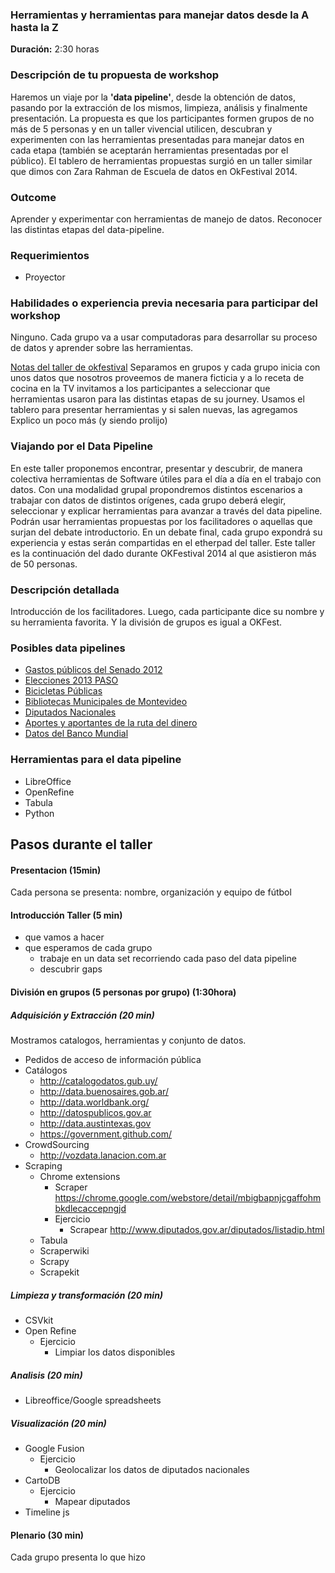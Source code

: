 ### Herramientas y herramientas para manejar datos desde la A hasta la Z

**Duración:** 2:30 horas

### Descripción de tu propuesta de workshop
Haremos un viaje por la **'data pipeline'**, desde la obtención de datos, pasando por la extracción de los mismos, limpieza, análisis y finalmente presentación. La propuesta es que los participantes formen grupos de no más de 5 personas y en un taller vivencial utilicen, descubran y experimenten con las herramientas presentadas para manejar datos en cada etapa (también se aceptarán herramientas presentadas por el público).  El tablero de herramientas propuestas surgió en un taller similar que dimos con Zara Rahman de Escuela de datos en OkFestival 2014.

### Outcome
Aprender y experimentar con herramientas de manejo de datos. Reconocer las distintas etapas del data-pipeline.

### Requerimientos

* Proyector

### Habilidades o experiencia previa necesaria para participar del workshop
Ninguno. Cada grupo va a usar computadoras para desarrollar su proceso de datos y aprender sobre las herramientas.

[Notas del taller de okfestival](https://pad.okfn.org/p/Tools_tools_and_more_tools)
Separamos en grupos y cada grupo inicia con unos datos que nosotros proveemos
de manera ficticia y a lo receta de cocina en la TV invitamos a los participantes a seleccionar que herramientas usaron para las distintas etapas de su journey. Usamos el tablero para presentar herramientas y si salen nuevas, las agregamos
Explico un poco más (y siendo prolijo)

### Viajando por el Data Pipeline
En este taller proponemos encontrar, presentar y descubrir, de manera colectiva herramientas de Software útiles para el día a día en el trabajo con datos. Con una modalidad grupal propondremos  distintos escenarios a trabajar con datos de distintos orígenes, cada grupo deberá elegir, seleccionar y explicar herramientas para avanzar a través del data pipeline. Podrán usar herramientas propuestas por los facilitadores o aquellas que surjan del debate introductorio. En un debate final, cada grupo expondrá su experiencia y estas serán compartidas en el etherpad del taller.
Este taller es la continuación del dado durante OKFestival 2014 al que asistieron más de 50 personas.

### Descripción detallada

Introducción de los facilitadores. Luego, cada participante dice su nombre y su herramienta favorita. Y la división de grupos es igual a OKFest.

### Posibles data pipelines

* [Gastos públicos del Senado 2012](http://vozdata.lanacion.com.ar/cd/gastos-del-senado/download)
* [Elecciones 2013 PASO](http://datospublicos.gov.ar/data/dataset/elecciones-2013-paso)
* [Bicicletas Públicas](http://data.buenosaires.gob.ar/dataset/bicicletas-publicas)
* [Bibliotecas Municipales de Montevideo ](https://catalogodatos.gub.uy/dataset/bibliotecas-municipales-montevideo)
* [Diputados Nacionales](http://www.diputados.gov.ar/diputados/listadip.html)
* [Aportes y aportantes de la ruta del dinero](https://github.com/gabelula/larutadeldinero/tree/master/data)
* [Datos del Banco Mundial](http://data.worldbank.org/)

### Herramientas para el data pipeline

* LibreOffice
* OpenRefine
* Tabula
* Python

## Pasos durante el taller


#### Presentacion (15min)

Cada persona se presenta: nombre, organización y equipo de fútbol

#### Introducción Taller (5 min)

* que vamos a hacer
* que esperamos de cada grupo
  * trabaje en un data set recorriendo cada paso del data pipeline
  * descubrir gaps

#### División en grupos (5 personas por grupo) (1:30hora)

##### Adquisición y Extracción (20 min)

Mostramos catalogos, herramientas y conjunto de datos.

* Pedidos de acceso de información pública
* Catálogos
  * http://catalogodatos.gub.uy/
  * http://data.buenosaires.gob.ar/
  * http://data.worldbank.org/
  * http://datospublicos.gov.ar
  * http://data.austintexas.gov
  * https://government.github.com/
* CrowdSourcing
  * http://vozdata.lanacion.com.ar
* Scraping
  * Chrome extensions
    * Scraper https://chrome.google.com/webstore/detail/mbigbapnjcgaffohmbkdlecaccepngjd
    * Ejercicio
      * Scrapear http://www.diputados.gov.ar/diputados/listadip.html
  * Tabula
  * Scraperwiki
  * Scrapy
  * Scrapekit

##### Limpieza y transformación (20 min)

* CSVkit
* Open Refine
  * Ejercicio
    * Limpiar los datos disponibles

##### Analisis (20 min)

* Libreoffice/Google spreadsheets

##### Visualización (20 min)

* Google Fusion
  * Ejercicio
    * Geolocalizar los datos de diputados nacionales
* CartoDB
  * Ejercicio
    * Mapear diputados 
* Timeline js

#### Plenario (30 min)

Cada grupo presenta lo que hizo
